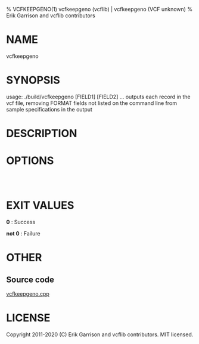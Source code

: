 % VCFKEEPGENO(1) vcfkeepgeno (vcflib) | vcfkeepgeno (VCF unknown)
% Erik Garrison and vcflib contributors

# NAME

vcfkeepgeno

# SYNOPSIS

usage: ./build/vcfkeepgeno <vcf file> [FIELD1] [FIELD2] ... outputs each record in the vcf file, removing FORMAT fields not listed on the command line from sample specifications in the output

# DESCRIPTION



# OPTIONS

```



```

# EXIT VALUES

**0**
: Success

**not 0**
: Failure

# OTHER

## Source code

[vcfkeepgeno.cpp](https://github.com/vcflib/vcflib/blob/master/src/vcfkeepgeno.cpp)

# LICENSE

Copyright 2011-2020 (C) Erik Garrison and vcflib contributors. MIT licensed.

<!--
  Created with ./scripts/bin2md.rb scripts/bin2md-template.erb
-->
